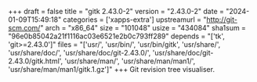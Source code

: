 +++
draft = false
title = "gitk 2.43.0-2"
version = "2.43.0-2"
date = "2024-01-09T15:49:18"
categories = ['xapps-extra']
upstreamurl = "http://git-scm.com/"
arch = "x86_64"
size = "101048"
usize = "434084"
sha1sum = "96e0b85042a21f1116ac03e6521e2b0c793ff289"
depends = "['tk', 'git>=2.43.0']"
files = "['usr/', 'usr/bin/', 'usr/bin/gitk', 'usr/share/', 'usr/share/doc/', 'usr/share/doc/git-2.43.0/', 'usr/share/doc/git-2.43.0/gitk.html', 'usr/share/man/', 'usr/share/man/man1/', 'usr/share/man/man1/gitk.1.gz']"
+++
Git revision tree visualiser.